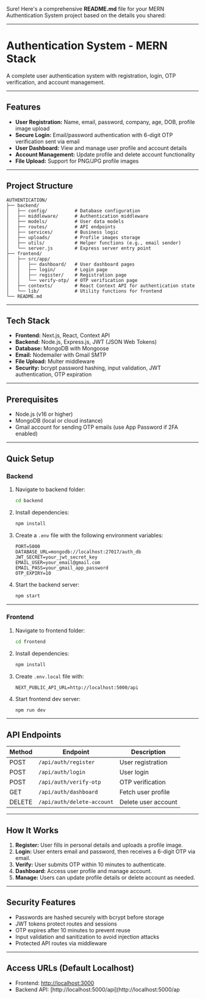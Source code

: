 Sure! Here's a comprehensive **README.md** file for your MERN Authentication System project based on the details you shared:

---

# Authentication System - MERN Stack

A complete user authentication system with registration, login, OTP verification, and account management.

---

## Features

* **User Registration:** Name, email, password, company, age, DOB, profile image upload
* **Secure Login:** Email/password authentication with 6-digit OTP verification sent via email
* **User Dashboard:** View and manage user profile and account details
* **Account Management:** Update profile and delete account functionality
* **File Upload:** Support for PNG/JPG profile images

---

## Project Structure

```
AUTHENTICATION/
├── backend/
│   ├── config/          # Database configuration
│   ├── middleware/      # Authentication middleware
│   ├── models/          # User data models
│   ├── routes/          # API endpoints
│   ├── services/        # Business logic
│   ├── uploads/         # Profile images storage
│   ├── utils/           # Helper functions (e.g., email sender)
│   └── server.js        # Express server entry point
├── frontend/
│   ├── src/app/
│   │   ├── dashboard/   # User dashboard pages
│   │   ├── login/       # Login page
│   │   ├── register/    # Registration page
│   │   └── verify-otp/  # OTP verification page
│   ├── contexts/        # React Context API for authentication state
│   └── lib/             # Utility functions for frontend
└── README.md
```

---

## Tech Stack

* **Frontend:** Next.js, React, Context API
* **Backend:** Node.js, Express.js, JWT (JSON Web Tokens)
* **Database:** MongoDB with Mongoose
* **Email:** Nodemailer with Gmail SMTP
* **File Upload:** Multer middleware
* **Security:** bcrypt password hashing, input validation, JWT authentication, OTP expiration

---

## Prerequisites

* Node.js (v16 or higher)
* MongoDB (local or cloud instance)
* Gmail account for sending OTP emails (use App Password if 2FA enabled)

---

## Quick Setup

### Backend

1. Navigate to backend folder:

   ```bash
   cd backend
   ```
2. Install dependencies:

   ```bash
   npm install
   ```
3. Create a `.env` file with the following environment variables:

   ```
   PORT=5000
   DATABASE_URL=mongodb://localhost:27017/auth_db
   JWT_SECRET=your_jwt_secret_key
   EMAIL_USER=your_email@gmail.com
   EMAIL_PASS=your_gmail_app_password
   OTP_EXPIRY=10
   ```
4. Start the backend server:

   ```bash
   npm start
   ```

---

### Frontend

1. Navigate to frontend folder:

   ```bash
   cd frontend
   ```
2. Install dependencies:

   ```bash
   npm install
   ```
3. Create `.env.local` file with:

   ```
   NEXT_PUBLIC_API_URL=http://localhost:5000/api
   ```
4. Start frontend dev server:

   ```bash
   npm run dev
   ```

---

## API Endpoints

| Method | Endpoint                   | Description         |
| ------ | -------------------------- | ------------------- |
| POST   | `/api/auth/register`       | User registration   |
| POST   | `/api/auth/login`          | User login          |
| POST   | `/api/auth/verify-otp`     | OTP verification    |
| GET    | `/api/auth/dashboard`      | Fetch user profile  |
| DELETE | `/api/auth/delete-account` | Delete user account |

---

## How It Works

1. **Register:** User fills in personal details and uploads a profile image.
2. **Login:** User enters email and password, then receives a 6-digit OTP via email.
3. **Verify:** User submits OTP within 10 minutes to authenticate.
4. **Dashboard:** Access user profile and manage account.
5. **Manage:** Users can update profile details or delete account as needed.

---

## Security Features

* Passwords are hashed securely with bcrypt before storage
* JWT tokens protect routes and sessions
* OTP expires after 10 minutes to prevent reuse
* Input validation and sanitization to avoid injection attacks
* Protected API routes via middleware

---

## Access URLs (Default Localhost)

* Frontend: [http://localhost:3000](http://localhost:3000)
* Backend API: [http://localhost:5000/api](http://localhost:5000/ap
